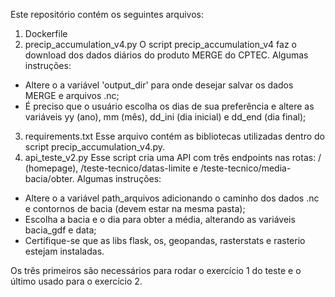 Este repositório contém os seguintes arquivos:
1) Dockerfile
2) precip_accumulation_v4.py
O script precip_accumulation_v4 faz o download dos dados diários do produto MERGE do CPTEC. Algumas instruções:
- Altere o a variável 'output_dir' para onde desejar salvar os dados MERGE e arquivos .nc;
- É preciso que o usuário escolha os dias de sua preferência e altere as variáveis yy (ano), mm (mês), dd_ini (dia inicial) e dd_end (dia final);
3) requirements.txt
  Esse arquivo contém as bibliotecas utilizadas dentro do script precip_accumulation_v4.py.
4) api_teste_v2.py
  Esse script cria uma API com três endpoints nas rotas: / (homepage), /teste-tecnico/datas-limite e /teste-tecnico/media-bacia/obter. Algumas instruções:
  - Altere o a variável path_arquivos adicionando o caminho dos dados .nc e contornos de bacia (devem estar na mesma pasta);
  - Escolha a bacia e o dia para obter a média, alterando as variáveis bacia_gdf e data;
  - Certifique-se que as libs flask, os, geopandas, rasterstats e rasterio estejam instaladas.

Os três primeiros são necessários para rodar o exercício 1 do teste e o último usado para o exercício 2. 
